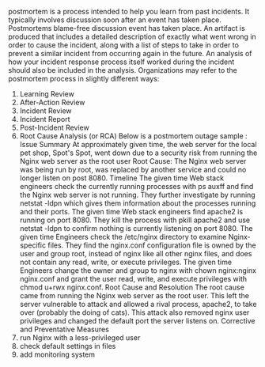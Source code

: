 postmortem is a process intended to help you learn from past incidents. It typically involves discussion soon after an event has taken place.
Postmortems blame-free discussion event has taken place. An artifact is produced that includes a detailed description of exactly what went wrong in order to cause the incident, along with a list of steps to take in order to prevent a similar incident from occurring again in the future. An analysis of how your incident response process itself worked during the incident should also be included in the analysis.
Organizations may refer to the postmortem process in slightly different ways:
1. Learning Review
2. After-Action Review
3. Incident Review
4. Incident Report
5. Post-Incident Review
6. Root Cause Analysis (or RCA)
Below is a postmortem outage sample :
Issue Summary
At approximately given time, the web server for the local pet shop, Spot's Spot, went down due to a security risk from running the Nginx web server as the root user
Root Cause: The Nginx web server was being run by root, was replaced by another service and could no longer listen on post 8080.
Timeline
The given time Web stack engineers check the currently running processes with ps auxff and find the Nginx web server is not running. They further investigate by running netstat -ldpn which gives them information about the processes running and their ports.
The given time Web stack engineers find apache2 is running on port 8080. They kill the process with pkill apache2 and use netstat -ldpn to confirm nothing is currently listening on port 8080.
The given time Engineers check the /etc/nginx directory to examine Nginx-specific files. They find the nginx.conf configuration file is owned by the user and group root, instead of nginx like all other nginx files, and does not contain any read, write, or execute privileges.
The given time Engineers change the owner and group to nginx with chown nginx:nginx nginx.conf and grant the user read, write, and execute privileges with chmod u+rwx nginx.conf.
Root Cause and Resolution
The root cause came from running the Nginx web server as the root user. This left the server vulnerable to attack and allowed a rival process, apache2, to take over (probably the doing of cats). This attack also removed nginx user privileges and changed the default port the server listens on.
Corrective and Preventative Measures
1. run Nginx with a less-privileged user
2. check default settings in files
3. add monitoring system

